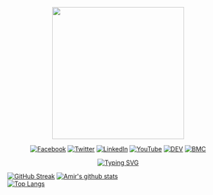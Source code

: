 <p align="center"><img src="https://media1.giphy.com/media/qgQUggAC3Pfv687qPC/giphy.gif" width="300"/></p>

   <div align="center">
      
[![Facebook](https://img.shields.io/badge/Facebook-%231877F2.svg?&style=flat-square&logo=facebook&logoColor=white)](https://facebook.com/warengonzagaofficial) [![Twitter](https://img.shields.io/badge/Twitter-%231DA1F2.svg?&style=flat-square&logo=twitter&logoColor=white)](https://twitter.com/warengonzaga) [![LinkedIn](https://img.shields.io/badge/LinkedIn-%230077B5.svg?&style=flat-square&logo=linkedin&logoColor=white)](https://linkedin.com/in/warengonzaga) [![YouTube](https://img.shields.io/badge/YouTube-%23FF0000.svg?&style=flat-square&logo=youtube&logoColor=white)](https://youtube.com/warengonzaga) [![DEV](https://img.shields.io/badge/DEV-%23000000.svg?&style=flat-square&logo=dev.to&logoColor=white)](https://dev.to/warengonzaga) [![BMC](https://img.shields.io/badge/BuyMeaCoffee-%23FFDD00.svg?&style=flat-square&logo=buy-me-a-coffee&logoColor=black)](https://bmc.xyz/warengonzaga)
      
 </div>
  

  
<p align="center">
   <a href="https://git.io/typing-svg"><img src="https://readme-typing-svg.demolab.com?font=Fira+Code&pause=1000&color=FFFFFF&width=300&lines=Front-End+Web+developer;Always+learning+new+things;Welcome+to+my+code+world" alt="Typing SVG" /></a>
 </p>

[![GitHub Streak](https://streak-stats.demolab.com?user=ikhodabande)](https://git.io/streak-stats)
[![Amir's github stats](https://github-readme-stats.vercel.app/api?username=ikhodabande)](https://github.com/anuraghazra/github-readme-stats)
<br>
[![Top Langs](https://github-readme-stats.vercel.app/api/top-langs/?username=ikhodabande&layout=demo&theme=vision-friendly-lighte)](https://github.com/anuraghazra/github-readme-stats)


